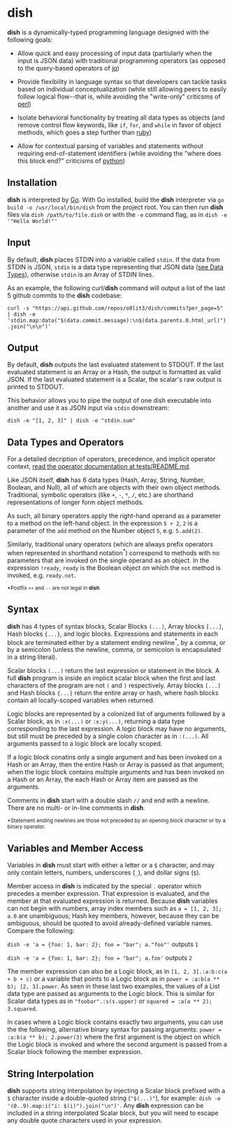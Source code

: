 # dish
**dish** is a dynamically-typed programming language designed with the following goals:

* Allow quick and easy processing of input data (partiularly when the input is JSON data) with traditional programming operators (as opposed to the query-based operators of [jq](https://github.com/stedolan/jq#readme))

* Provide flexibility in language syntax so that developers can tackle tasks based on individual conceptualization (while still allowing peers to easily follow logical flow--that is, while avoiding the "write-only" criticsms of [perl](https://github.com/Perl/perl5#readme))

* Isolate behavioral functionality by treating all data types as objects (and remove control flow keywords, like `if`, `for`, and `while` in favor of object methods, which goes a step further than [ruby](https://github.com/ruby/ruby#readme))

* Allow for contextual parsing of variables and statements without requiring end-of-statement identifiers (while avoiding the "where does this block end?" criticisms of [python](https://github.com/python/cpython#readme))

## Installation
**dish** is interpreted by [Go](https://github.com/golang/go#readme). With Go installed, build the **dish** interpreter via `go build -o /usr/local/bin/dish` from the project root. You can then run **dish** files via `dish /path/to/file.dish` or with the `-e` command flag, as in `dish -e '"Hello World!"'`

## Input
By default, **dish** places STDIN into a variable called `stdin`. If the data from STDIN is JSON, `stdin` is a data type representing that JSON data ([see Data Types](#data-types-and-operators)), otherwise `stdin` is an Array of STDIN lines.

As an example, the following curl/**dish** command will output a list of the last 5 github commits to the **dish** codebase:

```curl -s "https://api.github.com/repos/o0lit3/dish/commits?per_page=5" | dish -e 'stdin.map:data("$(data.commit.message):\n$(data.parents.0.html_url)").join("\n\n")'```

## Output
By default, **dish** outputs the last evaluated statement to STDOUT. If the last evaluated statement is an Array or a Hash, the output is formatted as valid JSON. If the last evaluated statement is a Scalar, the scalar's raw output is printed to STDOUT.

This behavior allows you to pipe the output of one dish executable into another and use it as JSON input via `stdin` downstream:

`dish -e "[1, 2, 3]" | dish -e "stdin.sum"`

## Data Types and Operators
For a detailed decription of operators, precedence, and implicit operator context, [read the operator documentation at tests/README.md](tests/README.md).

Like JSON itself, **dish** has 6 data types (Hash, Array, String, Number, Boolean, and Null), all of which are objects with their own object methods. Traditional, symbolic operators (like `+`, `-`, `*`, `/`, etc.) are shorthand representations of longer form object methods.

As such, all binary operators apply the right-hand operand as a parameter to a method on the left-hand object. In the expression `5 + 2`, `2` is a parameter of the `add` method on the Number object `5`, e.g. `5.add(2)`.

Similarly, traditional unary operators (which are always prefix operators when represented in shorthand notation<sup>*</sup>) correspond to methods with no parameters that are invoked on the single operand as an object. In the expression `!ready`, `ready` is the Boolean object on which the `not` method is invoked, e.g. `ready.not`.

<sub>*Postfix `++` and `--` are not legal in **dish**</sub>

## Syntax
**dish** has 4 types of syntax blocks, Scalar Blocks `(...)`, Array blocks `[...]`, Hash blocks `{...}`, and logic blocks. Expressions and statements in each block are terminated either by a statement ending newline<sup>*</sup>, by a comma, or by a semicolon (unless the newline, comma, or semicolon is encapsulated in a string literal).

Scalar blocks `(...)` return the last expression or statement in the block. A full **dish** program is inside an implicit scalar block when the first and last characters of the program are not `(` and `)` respectively. Array blocks `[...]` and Hash blocks `{...}` return the entire array or hash, where hash blocks contain all locally-scoped variables when returned.

Logic blocks are represented by a colonized list of arguments followed by a Scalar block, as in `:x(...)` or `:x:y(...)`, returning a data type corresponding to the last expression. A logic block may have no arguments, but still must be preceded by a single colon character as in `:(...)`. All arguments passed to a logic block are locally scoped.

If a logic block conatins only a single argument and has been invoked on a Hash or an Array, then the entire Hash or Array is passed as that argument; when the logic block contains multiple arguments and has been invoked on a Hash or an Array, the each Hash or Array item are passed as the arguments.

Comments in **dish** start with a double slash `//` and end with a newline. There are no multi- or in-line comments in **dish**.

<sub>*Statement ending newlines are those not preceded by an opening block character or by a binary operator.</sub>

## Variables and Member Access
Variables in **dish** must start with either a letter or a `$` character, and may only contain letters, numbers, underscores (`_`), and dollar signs (`$`).

Member access in **dish** is indicated by the special `.` operator which precedes a member expression. That expression is evaluated, and the member at that evaluated expression is returned. Because **dish** variables can not begin with numbers, array index members such as `a = [1, 2, 3]; a.0` are unambiguous; Hash key members, however, because they can be ambiguous, should be quoted to avoid already-defined variable names. Compare the following:

`dish -e 'a = {foo: 1, bar: 2}; foo = "bar"; a."foo"'` outputs `1`

`dish -e 'a = {foo: 1, bar: 2}; foo = "bar"; a.foo'` outputs `2`

The member expression can also be a Logic block, as in `[1, 2, 3].:a:b:c(a + b + c)` or a variable that points to a Logic block as in `power = :a:b(a ** b); [2, 3].power`. As seen in these last two examples, the values of a List data type are passed as arguments to the Logic block. This is similar for Scalar data types as in `"foobar".:s(s.upper)` or `squared = :a(a ** 2); 3.squared`.

In cases where a Logic block contains exactly two arguments, you can use the the following, alternative binary syntax for passing arguments: `power = :a:b(a ** b); 2.power(3)` where the first argument is the object on which the Logic block is invoked and where the second argument is passed from a Scalar block following the member expression.

## String Interpolation
**dish** supports string interpolation by injecting a Scalar block prefixed with a `$` character inside a double-quoted string (`"$(...)"`), for example: `dish -e '(0..9).map:i("i: $(i)").join("\n")'`. Any **dish** expression can be included in a string interpolated Scalar block, but you will need to escape any double quote characters used in your expression.

